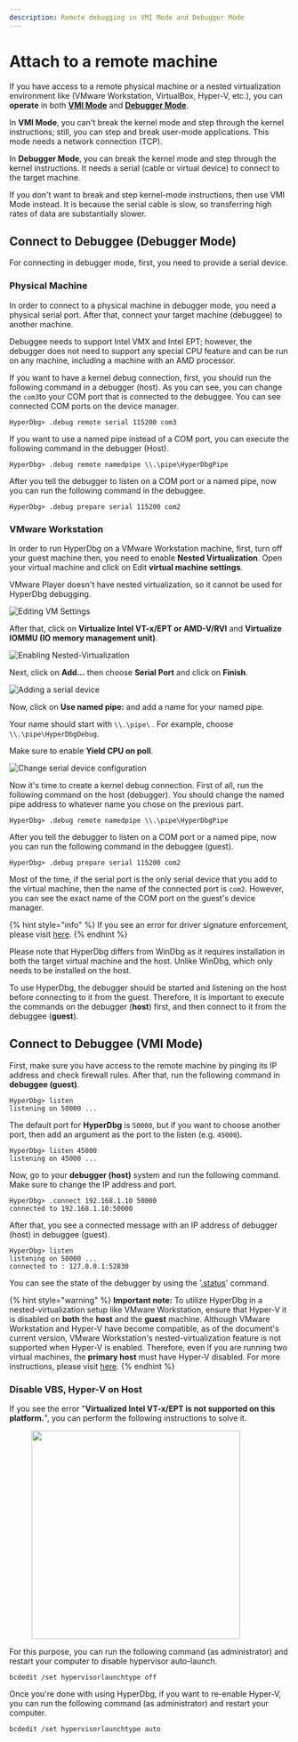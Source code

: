 ```yaml
---
description: Remote debugging in VMI Mode and Debugger Mode
---
```


# Attach to a remote machine

If you have access to a remote physical machine or a nested virtualization environment like (VMware Workstation, VirtualBox, Hyper-V, etc.), you can **operate** in both [**VMI Mode**](https://docs.hyperdbg.org/using-hyperdbg/prerequisites/operation-modes#vmi-mode) and [**Debugger Mode**](https://docs.hyperdbg.org/using-hyperdbg/prerequisites/operation-modes#debugger-mode).

In **VMI Mode**, you can't break the kernel mode and step through the kernel instructions; still, you can step and break user-mode applications. This mode needs a network connection (TCP).

In **Debugger Mode**, you can break the kernel mode and step through the kernel instructions. It needs a serial (cable or virtual device) to connect to the target machine.

If you don't want to break and step kernel-mode instructions, then use VMI Mode instead. It is because the serial cable is slow, so transferring high rates of data are substantially slower.

## Connect to Debuggee (Debugger Mode)

For connecting in debugger mode, first, you need to provide a serial device.

### **Physical Machine**

In order to connect to a physical machine in debugger mode, you need a physical serial port. After that, connect your target machine (debuggee) to another machine.

Debuggee needs to support Intel VMX and Intel EPT; however, the debugger does not need to support any special CPU feature and can be run on any machine, including a machine with an AMD processor.

If you want to have a kernel debug connection, first, you should run the following command in a debugger (host). As you can see, you can change the `com3`to your COM port that is connected to the debuggee. You can see connected COM ports on the device manager.

```
HyperDbg> .debug remote serial 115200 com3
```

If you want to use a named pipe instead of a COM port, you can execute the following command in the debugger (Host).

```
HyperDbg> .debug remote namedpipe \\.\pipe\HyperDbgPipe
```

After you tell the debugger to listen on a COM port or a named pipe, now you can run the following command in the debuggee.

```
HyperDbg> .debug prepare serial 115200 com2
```

### **VMware Workstation**

In order to run HyperDbg on a VMware Workstation machine, first, turn off your guest machine then, you need to enable **Nested Virtualization**. Open your virtual machine and click on Edit **virtual machine settings**.

VMware Player doesn't have nested virtualization, so it cannot be used for HyperDbg debugging.

![Editing VM Settings](../../.gitbook/assets/vmware-debug1.png)

After that, click on **Virtualize Intel VT-x/EPT or AMD-V/RVI** and **Virtualize IOMMU (IO memory management unit)**.

![Enabling Nested-Virtualization](../../.gitbook/assets/vmware-debug2.png)

Next, click on **Add...** then choose **Serial Port** and click on **Finish**.

![Adding a serial device](../../.gitbook/assets/vmware-debug3.png)

Now, click on **Use named pipe:** and add a name for your named pipe.

Your name should start with `\\.\pipe\` . For example, choose `\\.\pipe\HyperDbgDebug`.

Make sure to enable **Yield CPU on poll**.

![Change serial device configuration](../../.gitbook/assets/vmware-debug4.png)

Now it's time to create a kernel debug connection. First of all, run the following command on the host (debugger). You should change the named pipe address to whatever name you chose on the previous part.

```
HyperDbg> .debug remote namedpipe \\.\pipe\HyperDbgPipe
```

After you tell the debugger to listen on a COM port or a named pipe, now you can run the following command in the debuggee (guest).

```
HyperDbg> .debug prepare serial 115200 com2
```

Most of the time, if the serial port is the only serial device that you add to the virtual machine, then the name of the connected port is `com2`. However, you can see the exact name of the COM port on the guest's device manager.

{% hint style="info" %}
If you see an error for driver signature enforcement, please visit [here](https://docs.hyperdbg.org/using-hyperdbg/kernel-mode-debugging/examples/beginning/connecting-to-hyperdbg#driver-signature-enforcement-error).
{% endhint %}

Please note that HyperDbg differs from WinDbg as it requires installation in both the target virtual machine and the host. Unlike WinDbg, which only needs to be installed on the host.&#x20;

To use HyperDbg, the debugger should be started and listening on the host before connecting to it from the guest. Therefore, it is important to execute the commands on the debugger (**host**) first, and then connect to it from the debuggee (**guest**).

## Connect to Debuggee (VMI Mode)

First, make sure you have access to the remote machine by pinging its IP address and check firewall rules. After that, run the following command in **debuggee (guest)**.

```
HyperDbg> listen
listening on 50000 ...
```

The default port for **HyperDbg** is `50000`, but if you want to choose another port, then add an argument as the port to the listen (e.g. `45000`).

```
HyperDbg> listen 45000
listening on 45000 ...
```

Now, go to your **debugger (host)** system and run the following command. Make sure to change the IP address and port.

```
HyperDbg> .connect 192.168.1.10 50000
connected to 192.168.1.10:50000
```

After that, you see a connected message with an IP address of debugger (host) in debuggee (guest).

```
HyperDbg> listen
listening on 50000 ...
connected to : 127.0.0.1:52830
```

You can see the state of the debugger by using the '[.status](https://docs.hyperdbg.org/commands/meta-commands/.status)' command.

{% hint style="warning" %}
**Important note:** To utilize HyperDbg in a nested-virtualization setup like VMware Workstation, ensure that Hyper-V it is disabled on **both** the **host** and the **guest** machine. Although VMware Workstation and Hyper-V have become compatible, as of the document's current version, VMware Workstation's nested-virtualization feature is not supported when Hyper-V is enabled. Therefore, even if you are running two virtual machines, the **primary host** must have Hyper-V disabled. For more instructions, please visit [here](https://docs.hyperdbg.org/getting-started/build-and-install).
{% endhint %}

### Disable VBS, Hyper-V on Host

If you see the error "**Virtualized Intel VT-x/EPT is not supported on this platform.**", you can perform the following instructions to solve it.

<figure><img src="../../.gitbook/assets/hyper-v-and-vmware-nested-error.jpg" alt="" width="375"><figcaption></figcaption></figure>

For this purpose, you can run the following command (as administrator) and restart your computer to disable hypervisor auto-launch.

```
bcdedit /set hypervisorlaunchtype off
```

Once you're done with using HyperDbg, if you want to re-enable Hyper-V, you can run the following command (as administrator) and restart your computer.

```
bcdedit /set hypervisorlaunchtype auto
```
